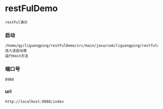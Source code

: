 # restFulDemo
    restFul演示

### 启动
    /home/qy/liguangping/restFulDemo/src/main/java/com/liguangping/restfuldemo/RestfulDemoApplication.java
    进入该启动类
    运行main方法
### 端口号
    8988
### uri
    http://localhost:8988/index

